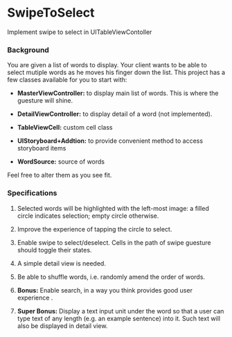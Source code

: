 # SwipeToSelect
Implement swipe to select in UITableViewContoller


### Background
You are given a list of words to display. Your client wants to be able to select mutiple words as he moves his finger down the list. This project has a few classes available for you to start with:

- <b>MasterViewController:</b> to display main list of words. This is where the guesture will shine.

- <b>DetailViewController:</b> to display detail of a word (not implemented).

- <b>TableViewCell:</b> custom cell class

- <b>UIStoryboard+Addtion:</b> to provide convenient method to access storyboard items

- <b>WordSource:</b> source of words

Feel free to alter them as you see fit.

### Specifications
1. Selected words will be highlighted with the left-most image: a filled circle indicates selection; empty circle otherwise.

2. Improve the experience of tapping the circle to select.

3. Enable swipe to select/deselect. Cells in the path of swipe guesture should toggle their states.

4. A simple detail view is needed.

5. Be able to shuffle words, i.e. randomly amend the order of words.

6. <b>Bonus:</b> Enable search, in a way you think provides good user experience .

7. <b>Super Bonus:</b> Display a text input unit under the word so that a user can type text of any length (e.g. an example sentence) into it. Such text will also be displayed in detail view.
